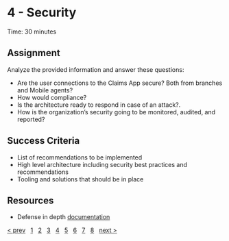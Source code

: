 # 4 - Security

Time: 30 minutes

## Assignment

Analyze the provided information and answer these questions:
* Are the user connections to the Claims App secure? Both from branches and Mobile agents?
* How would compliance?
* Is the architecture ready to respond in case of an attack?.
* How is the organization’s security going to be monitored, audited, and reported? 

## Success Criteria

* List of recommendations to be implemented
* High level architecture including security best practices and recommendations
* Tooling and solutions that should be in place

## Resources

* Defense in depth [documentation](https://docs.microsoft.com/en-us/learn/modules/azure-well-architected-security/2-defense-in-depth)

[&lt; prev][prev] &nbsp; [1][1] &nbsp; [2][2] &nbsp; [3][3] &nbsp; [4][4] &nbsp; [5][5] &nbsp; [6][6] &nbsp; [7][7] &nbsp; [8][8] &nbsp; [next &gt;][next]

[prev]: 03.CostOptimization.md
[next]: 05.Reliability.md

[1]: 01.CustomerCase.md
[2]: 02.PlanCollection.md
[3]: 03.CostOptimization.md
[4]: 04.Security.md
[5]: 05.Reliability.md
[6]: 06.Performance.md
[7]: 07.Operations.md
[8]: 08.CreatePlan.md
